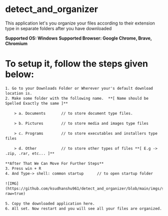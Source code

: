 # detect_and_organizer
This application let's you organize your files according to their extension type in separate folders after you have downloaded 

**Supported OS: Windows**
**Supported Browser: Google Chrome, Brave, Chromium**


# To setup it, follow the steps given below:
    
    1. Go to your Downloads Folder or Wherever your's default download location is.
    2. Make some folder with the following name.  **[ Name should be Spelled Exactly the same ]**
        
        > a. Documents       // to store document type files.
        
        > b. Pictures        // to store media and images type files
        
        > c. Programs        // to store executables and installers type files
        
        > d. Other           // to store other types of files **[ E.g -> .zip, .rar, etc... ]**
  
    **After That We Can Move For Further Steps**
    3. Press win + R
    4. And Type-> shell: common startup      // to open startup folder
  
    ![IMG](https://github.com/ksudhanshu961/detect_and_organizer/blob/main/imgs/ss.jpg?raw=true)
  
    5. Copy the downloaded application here.
    6. All set. Now restart and you will see all your files are organized.
